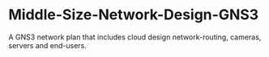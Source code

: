 # Middle-Size-Network-Design-GNS3
A GNS3 network plan that includes cloud design network-routing, cameras, servers and end-users.
